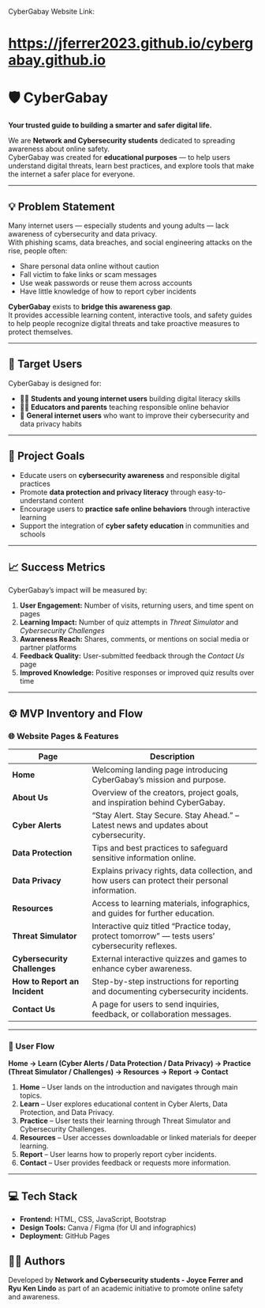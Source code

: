 CyberGabay Website Link:
# https://jferrer2023.github.io/cybergabay.github.io

# 🛡️ CyberGabay  
**Your trusted guide to building a smarter and safer digital life.**

We are **Network and Cybersecurity students** dedicated to spreading awareness about online safety.  
CyberGabay was created for **educational purposes** — to help users understand digital threats, learn best practices, and explore tools that make the internet a safer place for everyone.

---

## 💡 Problem Statement
Many internet users — especially students and young adults — lack awareness of cybersecurity and data privacy.  
With phishing scams, data breaches, and social engineering attacks on the rise, people often:
- Share personal data online without caution  
- Fall victim to fake links or scam messages  
- Use weak passwords or reuse them across accounts  
- Have little knowledge of how to report cyber incidents  

**CyberGabay** exists to **bridge this awareness gap**.  
It provides accessible learning content, interactive tools, and safety guides to help people recognize digital threats and take proactive measures to protect themselves.

---

## 👥 Target Users
CyberGabay is designed for:
- 🧑‍🎓 **Students and young internet users** building digital literacy skills  
- 👨‍🏫 **Educators and parents** teaching responsible online behavior  
- 👥 **General internet users** who want to improve their cybersecurity and data privacy habits  

---

## 🎯 Project Goals
- Educate users on **cybersecurity awareness** and responsible digital practices  
- Promote **data protection and privacy literacy** through easy-to-understand content  
- Encourage users to **practice safe online behaviors** through interactive learning  
- Support the integration of **cyber safety education** in communities and schools  

---

## 📈 Success Metrics
CyberGabay’s impact will be measured by:
1. **User Engagement:** Number of visits, returning users, and time spent on pages  
2. **Learning Impact:** Number of quiz attempts in *Threat Simulator* and *Cybersecurity Challenges*  
3. **Awareness Reach:** Shares, comments, or mentions on social media or partner platforms  
4. **Feedback Quality:** User-submitted feedback through the *Contact Us* page  
5. **Improved Knowledge:** Positive responses or improved quiz results over time  

---

## ⚙️ MVP Inventory and Flow

### 🌐 Website Pages & Features
| Page | Description |
|------|--------------|
| **Home** | Welcoming landing page introducing CyberGabay’s mission and purpose. |
| **About Us** | Overview of the creators, project goals, and inspiration behind CyberGabay. |
| **Cyber Alerts** | “Stay Alert. Stay Secure. Stay Ahead.” – Latest news and updates about cybersecurity. |
| **Data Protection** | Tips and best practices to safeguard sensitive information online. |
| **Data Privacy** | Explains privacy rights, data collection, and how users can protect their personal information. |
| **Resources** | Access to learning materials, infographics, and guides for further education. |
| **Threat Simulator** | Interactive quiz titled “Practice today, protect tomorrow” — tests users’ cybersecurity reflexes. |
| **Cybersecurity Challenges** | External interactive quizzes and games to enhance cyber awareness. |
| **How to Report an Incident** | Step-by-step instructions for reporting and documenting cybersecurity incidents. |
| **Contact Us** | A page for users to send inquiries, feedback, or collaboration messages. |

---

### 🧭 User Flow
**Home → Learn (Cyber Alerts / Data Protection / Data Privacy) → Practice (Threat Simulator / Challenges) → Resources → Report → Contact**

1. **Home** – User lands on the introduction and navigates through main topics.  
2. **Learn** – User explores educational content in Cyber Alerts, Data Protection, and Data Privacy.  
3. **Practice** – User tests their learning through Threat Simulator and Cybersecurity Challenges.  
4. **Resources** – User accesses downloadable or linked materials for deeper learning.  
5. **Report** – User learns how to properly report cyber incidents.  
6. **Contact** – User provides feedback or requests more information.  

---

## 💻 Tech Stack
- **Frontend:** HTML, CSS, JavaScript, Bootstrap 
- **Design Tools:** Canva / Figma (for UI and infographics)  
- **Deployment:** GitHub Pages  


## 🧑‍💻 Authors
Developed by **Network and Cybersecurity students - Joyce Ferrer and Ryu Ken Lindo** as part of an academic initiative to promote online safety and awareness.  

